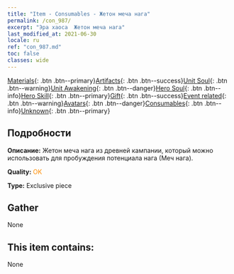 ```yaml
---
title: "Item - Consumables - Жетон меча нага"
permalink: /con_987/
excerpt: "Эра хаоса  Жетон меча нага"
last_modified_at: 2021-06-30
locale: ru
ref: "con_987.md"
toc: false
classes: wide
---
```

 [Materials](/ItemsRU/){: .btn .btn--primary}[Artifacts](/ItemsRU/Artifacts/){: .btn .btn--success}[Unit Soul](/ItemsRU/UnitSoul/){: .btn .btn--warning}[Unit Awakening](/ItemsRU/UnitAwakening/){: .btn .btn--danger}[Hero Soul](/ItemsRU/HeroSoul/){: .btn .btn--info}[Hero Skill](/ItemsRU/HeroSkill/){: .btn .btn--primary}[Gift](/ItemsRU/Gift/){: .btn .btn--success}[Event related](/ItemsRU/Events/){: .btn .btn--warning}[Avatars](/ItemsRU/Avatars/){: .btn .btn--danger}[Consumables](/ItemsRU/Consumables/){: .btn .btn--info}[Unknown](/ItemsRU/Unknown/){: .btn .btn--primary}

## Подробности
 **Описание:** Жетон меча нага из древней кампании, который можно использовать для пробуждения потенциала нага (Меч нага).

 **Quality:** <span style="color: #FF8C00">OK</span>

 **Type:** Exclusive piece

## Gather

  None

## This item contains:

  None

